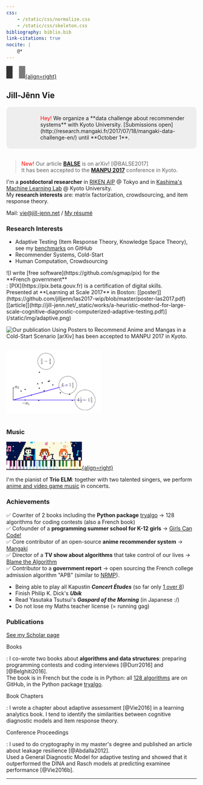```yaml
---
css:
    - /static/css/normalize.css
    - /static/css/skeleton.css
bibliography: biblio.bib
link-citations: true
nocite: |
    @*
---
```

<div class="container">

[![French version](/static/img/french.png){align=right}](http://jill-jenn.net)

## Jill-Jênn Vie

<div style="padding: 1.5em 1.5em 1.5em 90px; background: url('/static/img/kashima-lab.png') #eee 10px 50% no-repeat; border-radius: 10px"><font color="red">Hey!</font> We organize a **data challenge about recommender systems** with Kyoto University.  
[Submissions open](http://research.mangaki.fr/2017/07/18/mangaki-data-challenge-en/) until **October 1**.</div>

<br />

> <font color="red">New!</font> Our article [**BALSE**](https://arxiv.org/abs/1709.01584) is on arXiv! [@BALSE2017]  
It has been accepted to the [**MANPU 2017**](http://manpu2017.imlab.jp) conference in Kyoto.

I'm a **postdoctoral researcher** in [RIKEN AIP](http://www.riken.jp/en/research/labs/aip/) @ Tokyo and in [Kashima's Machine Learning Lab](http://www.ml.ist.i.kyoto-u.ac.jp/en/) @ Kyoto University.  
My **research interests** are: matrix factorization, crowdsourcing, and item response theory.

Mail: vie@jill-jenn.net / [My résumé](http://jill-jenn.net/résumé.pdf)


### Research Interests

- Adaptive Testing (Item Response Theory, Knowledge Space Theory), see my [benchmarks](https://github.com/jilljenn/qna) on GitHub
- Recommender Systems, Cold-Start
- Human Computation, Crowdsourcing

<div style="display: flex; flex-flow: row wrap;">
![I write [free software](https://github.com/sgmap/pix) for the <nobr>**French government**</nobr>:  
[PIX](https://pix.beta.gouv.fr) is a certification of digital skills.<br />Presented at **Learning at Scale 2017** in Boston: [[poster]](https://github.com/jilljenn/las2017-wip/blob/master/poster-las2017.pdf) [[article]](http://jill-jenn.net/_static/works/a-heuristic-method-for-large-scale-cognitive-diagnostic-computerized-adaptive-testing.pdf)](/static/img/adaptive.png)

![Our publication **Using Posters to Recommend Anime and Mangas in a Cold-Start Scenario** [[arXiv]](https://arxiv.org/abs/1709.01584) has been accepted to [**MANPU 2017**](http://manpu2017.imlab.jp) in Kyoto.](/static/img/balse.png)

![[Slides](http://jill-jenn.net/_static/slides/iacat2017.pdf) and [benchmark code](https://github.com/jilljenn/qna) of my IACAT 2017 presentation in Niigata: **Multistage Testing using Determinantal Point Processes**](/static/img/cat.png)
</div>


### Music

[![Trio ELM](/static/img/trioelm.png){align=right}](https://youtube.com/c/trioelm)

I'm the pianist of **Trio ELM**: together with two talented singers, we perform [anime and video game music](https://youtube.com/c/trioelm) in concerts.


### Achievements

✅ Cowriter of 2 books including the **Python package** [tryalgo](https://github.com/jilljenn/tryalgo/) → 128 algorithms for coding contests (also a French book)  
✅ Cofounder of a **programming summer school for K-12 girls** → [Girls Can Code!](https://gcc.prologin.org)  
✅ Core contributor of an open-source **anime recommender system** → [Mangaki](https://github.com/mangaki/mangaki/)  
✅ Director of a **TV show about algorithms** that take control of our lives → [Blame the Algorithm](http://fautealgo.fr)  
✅ Contributor to a **government report** → open sourcing the French college admission algorithm "APB" (similar to [NRMP](https://en.wikipedia.org/wiki/National_Resident_Matching_Program)).

- Being able to play all Kapustin ***Concert Études*** (so far only [1 over 8](https://www.youtube.com/watch?v=VykHhf7D6vc))
- Finish Philip K. Dick's ***Ubik***
- Read Yasutaka Tsutsui's ***Gaspard of the Morning*** (in Japanese :/)
- Do not lose my Maths teacher license (= running gag)


### Publications

[See my Scholar page](https://scholar.google.com/citations?hl=en&user=7oCGHIMAAAAJ)

Books

:   I co-wrote two books about **algorithms and data structures**: preparing programming contests and coding interviews [@Durr2016] and [@Belghiti2016].  
The book is in French but the code is in Python: all [128 algorithms](https://github.com/jilljenn/tryalgo/) are on GitHub, in the Python package [tryalgo](https://pypi.python.org/pypi/tryalgo/1.2.2).

Book Chapters

:   I wrote a chapter about adaptive assessment [@Vie2016] in a learning analytics book. I tend to identify the similarities between cognitive diagnostic models and item response theory.

Conference Proceedings

:   I used to do cryptography in my master's degree and published an article about leakage resilience [@Abdalla2012].  
Used a General Diagnostic Model for adaptive testing and showed that it outperformed the DINA and Rasch models at predicting examinee performance [@Vie2016b].

---
</div>
